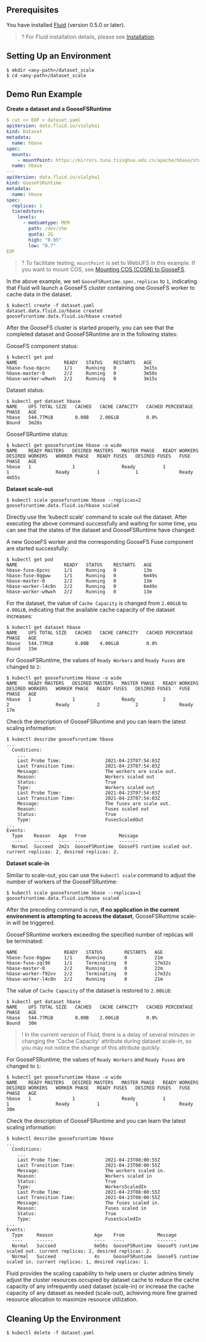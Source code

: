 ## Prerequisites

You have installed [Fluid](https://github.com/fluid-cloudnative/fluid) (version 0.5.0 or later).

>? For Fluid installation details, please see [Installation](https://intl.cloud.tencent.com/document/product/436/42230).
>

## Setting Up an Environment

```shell
$ mkdir <any-path>/dataset_scale
$ cd <any-path>/dataset_scale
```

## Demo Run Example

**Create a dataset and a GooseFSRuntime**
```yaml
$ cat << EOF > dataset.yaml
apiVersion: data.fluid.io/v1alpha1
kind: Dataset
metadata:
  name: hbase
spec:
  mounts:
    - mountPoint: https://mirrors.tuna.tsinghua.edu.cn/apache/hbase/stable/
  name: hbase
---
apiVersion: data.fluid.io/v1alpha1
kind: GooseFSRuntime
metadata:
  name: hbase
spec:
  replicas: 1
  tieredstore:
    levels:
      - mediumtype: MEM
        path: /dev/shm
        quota: 2G
        high: "0.95"
        low: "0.7"
EOF
```
>? To facilitate testing, `mountPoint` is set to WebUFS in this example. If you want to mount COS, see [Mounting COS (COSN) to GooseFS](https://intl.cloud.tencent.com/document/product/436/41024).
>

In the above example, we set `GooseFSRuntime.spec.replicas` to `1`, indicating that Fluid will launch a GooseFS cluster containing one GooseFS worker to cache data in the dataset.

```shell
$ kubectl create -f dataset.yaml
dataset.data.fluid.io/hbase created
goosefsruntime.data.fluid.io/hbase created
```

After the GooseFS cluster is started properly, you can see that the completed dataset and GooseFSRuntime are in the following states:

GooseFS component status:

```shell
$ kubectl get pod
NAME                 READY   STATUS    RESTARTS   AGE
hbase-fuse-6pcnc     1/1     Running   0          3m15s
hbase-master-0       2/2     Running   0          3m50s
hbase-worker-w9wxh   2/2     Running   0          3m15s
```

Dataset status:

```shell
$ kubectl get dataset hbase
NAME    UFS TOTAL SIZE   CACHED   CACHE CAPACITY   CACHED PERCENTAGE   PHASE   AGE
hbase   544.77MiB        0.00B    2.00GiB          0.0%                Bound   3m28s
```

GooseFSRuntime status:

```shell
$ kubectl get goosefsruntime hbase -o wide
NAME    READY MASTERS   DESIRED MASTERS   MASTER PHASE   READY WORKERS   DESIRED WORKERS   WORKER PHASE   READY FUSES   DESIRED FUSES   FUSE PHASE   AGE
hbase   1               1                 Ready          1               1                 Ready          1             1               Ready        4m55s
```

**Dataset scale-out**

```shell
$ kubectl scale goosefsruntime hbase --replicas=2
goosefsruntime.data.fluid.io/hbase scaled
```

Directly use the 'kubectl scale' command to scale out the dataset. After executing the above command successfully and waiting for some time, you can see that the states of the dataset and GooseFSRuntime have changed:

A new GooseFS worker and the corresponding GooseFS Fuse component are started successfully:

```shell
$ kubectl get pod
NAME                 READY   STATUS    RESTARTS   AGE
hbase-fuse-6pcnc     1/1     Running   0          13m
hbase-fuse-8qgww     1/1     Running   0          6m49s
hbase-master-0       2/2     Running   0          13m
hbase-worker-l4c8n   2/2     Running   0          6m49s
hbase-worker-w9wxh   2/2     Running   0          13m
```

For the dataset, the value of `Cache Capacity` is changed from `2.00GiB` to `4.00GiB`, indicating that the available cache capacity of the dataset increases:

```shell
$ kubectl get dataset hbase
NAME    UFS TOTAL SIZE   CACHED   CACHE CAPACITY   CACHED PERCENTAGE   PHASE   AGE
hbase   544.77MiB        0.00B    4.00GiB          0.0%                Bound   15m
```

For GooseFSRuntime, the values of `Ready Workers` and `Ready Fuses` are changed to `2`:

```shell
$ kubectl get goosefsruntime hbase -o wide
NAME    READY MASTERS   DESIRED MASTERS   MASTER PHASE   READY WORKERS   DESIRED WORKERS   WORKER PHASE   READY FUSES   DESIRED FUSES   FUSE PHASE   AGE
hbase   1               1                 Ready          2               2                 Ready          2             2               Ready        17m
```

Check the description of GooseFSRuntime and you can learn the latest scaling information:
```shell
$ kubectl describe goosefsruntime hbase
...
  Conditions:
    ...
    Last Probe Time:                2021-04-23T07:54:03Z
    Last Transition Time:           2021-04-23T07:54:03Z
    Message:                        The workers are scale out.
    Reason:                         Workers scaled out
    Status:                         True
    Type:                           Workers scaled out
    Last Probe Time:                2021-04-23T07:54:03Z
    Last Transition Time:           2021-04-23T07:54:03Z
    Message:                        The fuses are scale out.
    Reason:                         Fuses scaled out
    Status:                         True
    Type:                           FusesScaledOut
...
Events:
  Type    Reason   Age   From            Message
  ----    ------   ----  ----            -------
  Normal  Succeed  2m2s  GooseFSRuntime  GooseFS runtime scaled out. current replicas: 2, desired replicas: 2.
```

**Dataset scale-in**

Similar to scale-out, you can use the `kubectl scale` command to adjust the number of workers of the GooseFSRuntime:

```shell
$ kubectl scale goosefsruntime hbase --replicas=1
goosefsruntime.data.fluid.io/hbase scaled
```

After the preceding command is run, **if no application in the current environment is attempting to access the dataset**, GooseFSRuntime scale-in will be triggered.

GooseFSRuntime workers exceeding the specified number of replicas will be terminated:

```shell
NAME                 READY   STATUS        RESTARTS   AGE
hbase-fuse-8qgww     1/1     Running       0          21m
hbase-fuse-zql96     1/1     Terminating   0          17m32s
hbase-master-0       2/2     Running       0          22m
hbase-worker-f92vv   2/2     Terminating   0          17m32s
hbase-worker-l4c8n   2/2     Running       0          21m
```

The value of `Cache Capacity` of the dataset is restored to `2.00GiB`:

```shell
$ kubectl get dataset hbase
NAME    UFS TOTAL SIZE   CACHED   CACHE CAPACITY   CACHED PERCENTAGE   PHASE   AGE
hbase   544.77MiB        0.00B    2.00GiB          0.0%                Bound   30m
```

>! In the current version of Fluid, there is a delay of several minutes in changing the 'Cache Capacity' attribute during dataset scale-in, so you may not notice the change of this attribute quickly.
>

For GooseFSRuntime, the values of `Ready Workers` and `Ready Fuses` are changed to `1`:

```shell
$ kubectl get goosefsruntime hbase -o wide
NAME    READY MASTERS   DESIRED MASTERS   MASTER PHASE   READY WORKERS   DESIRED WORKERS   WORKER PHASE   READY FUSES   DESIRED FUSES   FUSE PHASE   AGE
hbase   1               1                 Ready          1               1                 Ready          1             1               Ready        30m
```

Check the description of GooseFSRuntime and you can learn the latest scaling information:
```shell
$ kubectl describe goosefsruntime hbase
...
  Conditions:
    ...
    Last Probe Time:                2021-04-23T08:00:55Z
    Last Transition Time:           2021-04-23T08:00:55Z
    Message:                        The workers scaled in.
    Reason:                         Workers scaled in
    Status:                         True
    Type:                           WorkersScaledIn
    Last Probe Time:                2021-04-23T08:00:55Z
    Last Transition Time:           2021-04-23T08:00:55Z
    Message:                        The fuses scaled in.
    Reason:                         Fuses scaled in
    Status:                         True
    Type:                           FusesScaledIn
...
Events:
  Type     Reason               Age    From            Message
  ----     ------               ----   ----            -------
  Normal   Succeed              6m56s  GooseFSRuntime  GooseFS runtime scaled out. current replicas: 2, desired replicas: 2.
  Normal   Succeed              4s     GooseFSRuntime  GooseFS runtime scaled in. current replicas: 1, desired replicas: 1.
```

Fluid provides the scaling capability to help users or cluster admins timely adjust the cluster resources occupied by dataset cache to reduce the cache capacity of any infrequently used dataset (scale-in) or increase the cache capacity of any dataset as needed (scale-out), achieving more fine grained resource allocation to maximize resource utilization.

## Cleaning Up the Environment

```shell
$ kubectl delete -f dataset.yaml
```
